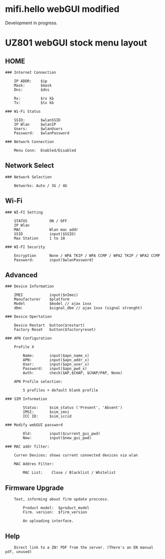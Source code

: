 # mifi.hello webGUI modified
Development in progress.


# UZ801 webGUI stock menu layout
## HOME
    ### Internet Connection
    
        IP ADDR:    $ip
        Mask:       $mask
        Dns:        $dns
    
        Rx:         $rx kb
        Tx:         $tx kb
    
    ### Wi-Fi Status
    
        SSID:       $wlanSSID
        IP Wlan     $wlanIP
        Users:      $wlanUsers
        Password:   $wlanPassword
        
    ### Network Connection
    
        Menu Conn:  Enabled/Disabled
        
        
## Network Select

    ### Network Selection
    
        Networks: Auto / 3G / 4G


## Wi-Fi

    ### WI-FI Setting
    
        STATUS          ON / OFF
        IP Wlan
        MAC             Wlan mac addr
        SSID            input($SSID)
        Max Station     1 to 10
        
    ### WI-FI Security
    
        Encryption      None / WPA TKIP / WPA CCMP / WPA2 TKIP / WPA2 CCMP
        Password:       input($wlanPassword)
        
        
## Advanced
    
    ### Device Information
    
        IMEI            input($nImei)
        Manufacturer    $platform 
        Model           $model // ajax 1xxx
        dbm:            $signal_dbm // ajax 1xxx (signal strenght)
    
    ### Device Opertation
    
        Device Restart  button($restart)
        Factory Reset   button($factoryreset)
        
    ### APN Configuration
    
        Profile X
            
            Name:       input($apn_name_x)
            APN:        input($apn_addr_x)
            User:       input($apn_user_x)
            Password:   input($apn_pwd_x)
            Auth:       check($AP,$CHAP, $CHAP/PAP, None)
            
        APN Profile selection:
        
            5 profiles + default blank profile
        
    ### SIM Information
            
            Status:     $sim_status ('Present', 'Absent')
            IMSI:       $sim_imsi
            ICC ID:     $sim_iccid
            
    ### Modify webGUI password
    
            Old:        input($current_gui_pwd)
            New:        input($new_gui_pwd)
            
    ### MAC addr filter:
    
        Curren Devices: shows current connected devices via wlan
        
        MAC Addres Filter:
            
            MAC List:    Close / Blacklist / Whitelist
            
## Firmware Upgrade
    
        Text, informing about firm update proccess.
        
            Product model:  $product_model
            Firm. version:  $firm_version
            
            An uploading interface.
            
## Help        
        Direct link to a ZN! PDF from the server. (There's an EN manual pdf, unused)
